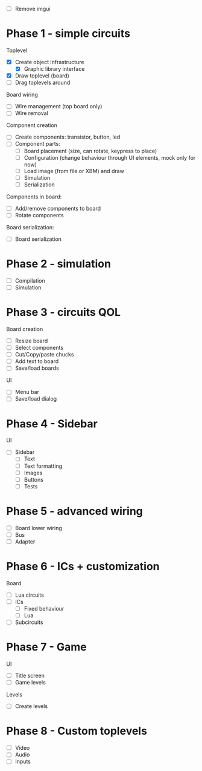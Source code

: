 - [ ] Remove imgui

# Phase 1 - simple circuits

Toplevel
- [x] Create object infrastructure
  - [x] Graphic library interface
- [x] Draw toplevel (board)
- [ ] Drag toplevels around

Board wiring
- [ ] Wire management (top board only)
- [ ] Wire removal

Component creation
- [ ] Create components: transistor, button, led
- [ ] Component parts:
  - [ ] Board placement (size, can rotate, keypress to place)
  - [ ] Configuration (change behaviour through UI elements, mock only for now)
  - [ ] Load image (from file or XBM) and draw
  - [ ] Simulation
  - [ ] Serialization

Components in board:
- [ ] Add/remove components to board
- [ ] Rotate components

Board serialization:
- [ ] Board serialization

# Phase 2 - simulation

- [ ] Compilation
- [ ] Simulation

# Phase 3 - circuits QOL

Board creation
- [ ] Resize board
- [ ] Select components
- [ ] Cut/Copy/paste chucks
- [ ] Add text to board
- [ ] Save/load boards

UI
- [ ] Menu bar
- [ ] Save/load dialog

# Phase 4 - Sidebar

UI
- [ ] Sidebar
  - [ ] Text
  - [ ] Text formatting
  - [ ] Images
  - [ ] Buttons
  - [ ] Tests

# Phase 5 - advanced wiring

- [ ] Board lower wiring
- [ ] Bus
- [ ] Adapter

# Phase 6 - ICs + customization

Board
- [ ] Lua circuits
- [ ] ICs
  - [ ] Fixed behaviour
  - [ ] Lua
- [ ] Subcircuits

# Phase 7 - Game

UI
- [ ] Title screen
- [ ] Game levels

Levels
- [ ] Create levels

# Phase 8 - Custom toplevels

- [ ] Video
- [ ] Audio
- [ ] Inputs
